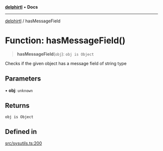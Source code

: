 [**delphirtl**](../README.md) • **Docs**

***

[delphirtl](../globals.md) / hasMessageField

# Function: hasMessageField()

> **hasMessageField**(`obj`): `obj is Object`

Checks if the given object has a message field of string type

## Parameters

• **obj**: `unknown`

## Returns

`obj is Object`

## Defined in

[src/sysutils.ts:200](https://github.com/chuacw/delphirtl/blob/c3bd984ce6705ae71e078fec89787c01bca39c7d/src/sysutils.ts#L200)
